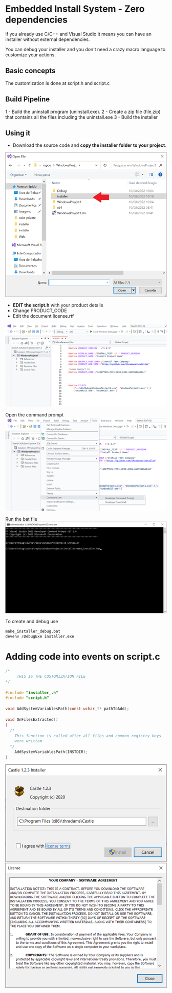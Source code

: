 # Embedded Install System - Zero dependencies

If you already use C/C++ and Visual Studio it means you can have
an installer without external dependencies.

You can debug your installer and you don't need a crazy macro language 
to customize your actions.

## Basic concepts
The customization is done at script.h and script.c

## Build Pipeline

1 - Build the uninstall program (uninstall.exe).
2 - Create a zip file (file.zip) that contains all the files including the uninstall.exe
3 - Build the installer

## Using it

* Download the source code and **copy the installer folder to your project**.
 
![1](i1.png)

* **EDIT the script.h** with your product details
* Change PRODUCT_CODE
* Edit the document license.rtf

![2](i2.png)

Open the command prompt
![3](i3.png)

Run the bat file
![4](i4.png)

To create and debug use
```
make_installer_debug.bat
devenv /DebugExe installer.exe
```

# Adding code into events on script.c

```c
/*
     THIS IS THE CUSTOMIZATION FILE
*/

#include "installer_.h"
#include "script.h"

void AddSystemVariablesPath(const wchar_t* pathToAdd);

void OnFilesExtracted()
{
  /*
    This function is called after all files and common registry keys
    were writtem    
  */
    AddSystemVariablesPath(INSTDIR);
}
```
![6](screenshot.png)
![7](screenshot2.png)

